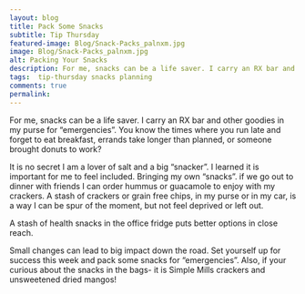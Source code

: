 ```yaml
---
layout: blog
title: Pack Some Snacks
subtitle: Tip Thursday
featured-image: Blog/Snack-Packs_palnxm.jpg
image: Blog/Snack-Packs_palnxm.jpg
alt: Packing Your Snacks
description: For me, snacks can be a life saver. I carry an RX bar and other goodies in my purse for “emergencies”. You know the times where you run late and forget to eat breakfast, errands take longer than planned, or someone brought donuts to work?
tags:  tip-thursday snacks planning
comments: true
permalink:
---
```

For me, snacks can be a life saver. I carry an RX bar and other goodies in my purse for “emergencies”. You know the times where you run late and forget to eat breakfast, errands take longer than planned, or someone brought donuts to work?

It is no secret I am a lover of salt and a big “snacker”. I learned it is important for me to feel included. Bringing my own “snacks”. if we go out to dinner with friends I can order hummus or guacamole to enjoy with my crackers. A stash of crackers or grain free chips, in my purse or in my car, is a way I can be spur of the moment, but not feel deprived or left out.

A stash of health snacks in the office fridge puts better options in close reach.

Small changes can lead to big impact down the road. Set yourself up for success this week and pack some snacks for “emergencies”. Also, if your curious about the snacks in the bags- it is Simple Mills crackers and unsweetened dried mangos!

